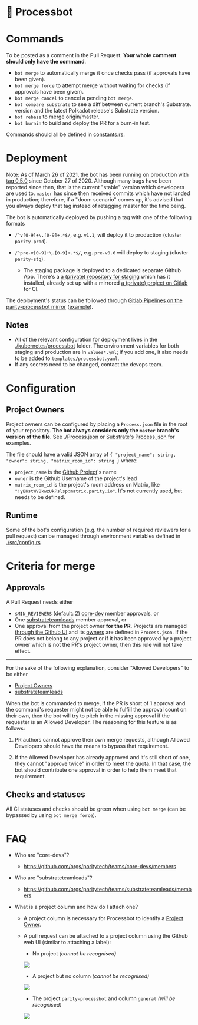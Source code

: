# 👾 Processbot

# Commands

To be posted as a comment in the Pull Request. **Your whole comment should only have the command**.

- `bot merge` to automatically merge it once checks pass (if approvals have been
  given).
- `bot merge force` to attempt merge without waiting for checks (if approvals
  have been given).
- `bot merge cancel` to cancel a pending `bot merge`.
- `bot compare substrate` to see a diff between current branch's Substrate.
  version and the latest Polkadot release's Substrate version.
- `bot rebase` to merge origin/master.
- `bot burnin` to build and deploy the PR for a burn-in test.

Commands should all be defined in [constants.rs](./src/constants.rs).

# Deployment

Note: As of March 26 of 2021, the bot has been running on production with [tag 0.5.0](https://github.com/paritytech/parity-processbot/releases/tag/v0.5.0) since October 27 of 2020. Although many bugs have been reported since then, that is the current "stable" version which developers are used to. `master` has since then received commits which have not landed in production; therefore, if a "doom scenario" comes up, it's advised that you always deploy that tag instead of retagging master for the time being.

The bot is automatically deployed by pushing a tag with one of the following formats

- `/^v[0-9]+\.[0-9]+.*$/`, e.g. `v1.1`, will deploy it to production (cluster `parity-prod`).

- `/^pre-v[0-9]+\.[0-9]+.*$/`, e.g. `pre-v0.6` will deploy to staging (cluster `parity-stg`).
  - The staging package is deployed to a dedicated separate Github App. There's a [a (private) repository for staging](https://github.com/paritytech/polkadot-for-processbot-staging)
which has it installed, already set up with a mirrored [a (private) project on Gitlab](https://gitlab.parity.io/parity/polkadot-for-processbot-staging) for CI.

The deployment's status can be followed through [Gitlab Pipelines on the parity-processbot mirror](https://gitlab.parity.io/parity/parity-processbot/-/pipelines) ([example](https://gitlab.parity.io/parity/parity-processbot/-/jobs/867102)).

## Notes

- All of the relevant configuration for deployment lives in the [./kubernetes/processbot](./kubernetes/processbot) folder. The environment variables for both staging and production are in `values*.yml`; if you add one, it also needs to be added to `templates/processbot.yaml`.
 - If any secrets need to be changed, contact the devops team.

# Configuration

## Project Owners <a name="project-owners"></a>

Project owners can be configured by placing a `Process.json` file in the root of your repository. **The bot always considers only the `master` branch's version of the file**. See [./Process.json](./Process.json) or [Substrate's Process.json](https://github.com/paritytech/substrate/blob/master/Process.json) for examples.

The file should have a valid JSON array of `{ "project_name": string, "owner": string, "matrix_room_id": string }` where:

- `project_name` is the [Github Project](#github-project)'s name
- `owner` is the Github Username of the project's lead
- `matrix_room_id` is the project's room address on Matrix, like `"!yBKstWVBkwzUkPslsp:matrix.parity.io"`. It's not currently used, but needs to be defined.

## Runtime

Some of the bot's configuration (e.g. the number of required reviewers for a pull request) can be managed through environment variables defined in [./src/config.rs](./src/config.rs)

# Criteria for merge

## Approvals

A Pull Request needs either

- `$MIN_REVIEWERS` (default: 2) [core-dev](#core-devs) member approvals, or
- One [substrateteamleads](#substrateteamleads) member approval, or
- One approval from the project owner **for the PR**. Projects are managed
  [through the Github UI](#github-project) and its [owners](#project-owners)
  are defined in `Process.json`. If the PR does not belong to any project or if
  it has been approved by a project owner which is not the PR's project owner,
  then this rule will not take effect.

---

For the sake of the following explanation, consider "Allowed Developers"
to be either
- [Project Owners](#project-owners)
- [substrateteamleads](#substrateteamleads)

When the bot is commanded to merge, if the PR is short of 1 approval and the
command's requester might not be able to fulfill the approval count on their
own, then the bot will try to pitch in the missing approval if the requester is
an Allowed Developer. The reasoning for this feature is as follows:

1. PR authors cannot approve their own merge requests, although Allowed
   Developers should have the means to bypass that requirement.

2. If the Allowed Developer has already approved and it's still short of one,
   they cannot "approve twice" in order to meet the quota. In that case, the
   bot should contribute one approval in order to help them meet that
   requirement.

## Checks and statuses

All CI statuses and checks should be green when using `bot merge` (can be
bypassed by using `bot merge force`).

# FAQ

- Who are "core-devs"? <a name="core-devs"></a>
	- https://github.com/orgs/paritytech/teams/core-devs/members

- Who are "substrateteamleads"? <a name="substrateteamleads"></a>
	- https://github.com/orgs/paritytech/teams/substrateteamleads/members

- What is a project column and how do I attach one? <a name="github-project"></a>
	- A project column is necessary for Processbot to identify a [Project Owner](#project-owners).
	- A pull request can be attached to a project column using the Github web UI (similar to attaching a label):

		- No project *(cannot be recognised)*

		![](https://github.com/paritytech/parity-processbot/blob/master/no-project.png)

		- A project but no column *(cannot be recognised)*

		![](https://github.com/paritytech/parity-processbot/blob/master/no-column.png)

		- The project `parity-processbot` and column `general` *(will be recognised)*

		![](https://github.com/paritytech/parity-processbot/blob/master/proj-column.png)
